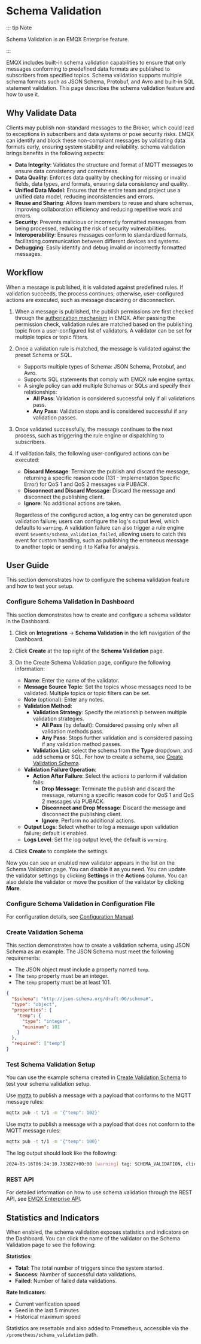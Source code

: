 # Schema Validation

::: tip Note

Schema Validation is an EMQX Enterprise feature.

:::

EMQX includes built-in schema validation capabilities to ensure that only messages conforming to predefined data formats are published to subscribers from specified topics. Schema validation supports multiple schema formats such as JSON Schema, Protobuf, and Avro and built-in SQL statement validation. This page describes the schema validation feature and how to use it.

## Why Validate Data

Clients may publish non-standard messages to the Broker, which could lead to exceptions in subscribers and data systems or pose security risks. EMQX can identify and block these non-compliant messages by validating data formats early, ensuring system stability and reliability. schema validation brings benefits in the following aspects:

- **Data Integrity**: Validates the structure and format of MQTT messages to ensure data consistency and correctness.
- **Data Quality**: Enforces data quality by checking for missing or invalid fields, data types, and formats, ensuring data consistency and quality.
- **Unified Data Model**: Ensures that the entire team and project use a unified data model, reducing inconsistencies and errors.
- **Reuse and Sharing**: Allows team members to reuse and share schemas, improving collaboration efficiency and reducing repetitive work and errors.
- **Security**: Prevents malicious or incorrectly formatted messages from being processed, reducing the risk of security vulnerabilities.
- **Interoperability**: Ensures messages conform to standardized formats, facilitating communication between different devices and systems.
- **Debugging**: Easily identify and debug invalid or incorrectly formatted messages.

## Workflow

When a message is published, it is validated against predefined rules. If validation succeeds, the process continues; otherwise, user-configured actions are executed, such as message discarding or disconnection.

1. When a message is published, the publish permissions are first checked through the [authorization mechanism](../access-control/authz/authz.md) in EMQX. After passing the permission check, validation rules are matched based on the publishing topic from a user-configured list of validators. A validator can be set for multiple topics or topic filters.

2. Once a validation rule is matched, the message is validated against the preset Schema or SQL.

   - Supports multiple types of Schema: JSON Schema, Protobuf, and Avro.
   - Supports SQL statements that comply with EMQX rule engine syntax.
   - A single policy can add multiple Schemas or SQLs and specify their relationships:
     - **All Pass**: Validation is considered successful only if all validations pass.
     - **Any Pass**: Validation stops and is considered successful if any validation passes.

3. Once validated successfully, the message continues to the next process, such as triggering the rule engine or dispatching to subscribers.

4. If validation fails, the following user-configured actions can be executed:

   - **Discard Message**: Terminate the publish and discard the message, returning a specific reason code (131 - Implementation Specific Error) for QoS 1 and QoS 2 messages via PUBACK.
   - **Disconnect and Discard Message**: Discard the message and disconnect the publishing client.
   - **Ignore**: No additional actions are taken.

   Regardless of the configured action, a log entry can be generated upon validation failure; users can configure the log's output level, which defaults to `warning`. A validation failure can also trigger a rule engine event `$events/schema_validation_failed`, allowing users to catch this event for custom handling, such as publishing the erroneous message to another topic or sending it to Kafka for analysis.

## User Guide

This section demonstrates how to configure the schema validation feature and how to test your setup. 

### Configure Schema Validation in Dashboard

This section demonstrates how to create and configure a schema validator in the Dashboard.

1. Click on **Integrations** -> **Schema Validation** in the left navigation of the Dashboard.
2. Click **Create** at the top right of the **Schema Validation** page.
3. On the Create Schema Validation page, configure the following information:
   - **Name**: Enter the name of the validator.
   - **Message Source Topic**: Set the topics whose messages need to be validated. Multiple topics or topic filters can be set.
   - **Note** (optional): Enter any notes.
   - **Validation Method**:
     - **Validation Strategy**: Specify the relationship between multiple validation strategies.
       - **All Pass** (by default): Considered passing only when all validation methods pass.
       - **Any Pass**: Stops further validation and is considered passing if any validation method passes.
     - **Validation List**: select the schema from the **Type** dropdown, and add schema or SQL. For how to create a schema, see [Create Validation Schema](#create-validation-schema).
   - **Validation Failure Operation**: 
     - **Action After Failure**: Select the actions to perform if validation fails:
       - **Drop Message**: Terminate the publish and discard the message, returning a specific reason code for QoS 1 and QoS 2 messages via PUBACK.
       - **Disconnect and Drop Message**: Discard the message and disconnect the publishing client.
       - **Ignore**: Perform no additional actions.
   - **Output Logs**: Select whether to log a message upon validation failure; default is enabled.
   - **Logs Level**: Set the log output level; the default is `warning`.
   
4. Click **Create** to complete the settings.

Now you can see an enabled new validator appears in the list on the Schema Validation page. You can disable it as you need. You can update the validator settings by clicking **Settings** in the **Actions** column. You can also delete the validator or move the position of the validator by clicking **More**.

### Configure Schema Validation in Configuration File

For configuration details, see [Configuration Manual](https://docs.emqx.com/en/enterprise/v@EE_VERSION@/hocon/).

### Create Validation Schema

This section demonstrates how to create a validation schema, using JSON Schema as an example. The JSON Schema must meet the following requirements:

- The JSON object must include a property named `temp`.
- The `temp` property must be an integer.
- The `temp` property must be at least 101.

```json
{
  "$schema": "http://json-schema.org/draft-06/schema#",
  "type": "object",
  "properties": {
    "temp": {
      "type": "integer",
      "minimum": 101
    }
  },
  "required": ["temp"]
}
```

### Test Schema Validation Setup

You can use the example schema created in [Create Validation Schema](#create-validation-schema) to test your schema validation setup.

Use [mqttx](https://mqttx.app/cli) to publish a message with a payload that conforms to the MQTT message rules:

```bash
mqttx pub -t t/1 -m '{"temp": 102}'
```

Use mqttx to publish a message with a payload that does not conform to the MQTT message rules:

```bash
mqttx pub -t t/1 -m '{"temp": 100}'
```

The log output should look like the following:

```bash
2024-05-16T06:24:10.733827+00:00 [warning] tag: SCHEMA_VALIDATION, clientid: mqttx_1db4547e, msg: validation_failed, peername: 127.0.0.1:40850, action: drop, validation: <<"check-json">>
```

### REST API

For detailed information on how to use schema validation through the REST API, see [EMQX Enterprise API](https://docs.emqx.com/en/enterprise/v@EE_MINOR_VERSION@/admin/api-docs.html).

## Statistics and Indicators

When enabled, the schema validation exposes statistics and indicators on the Dashboard. You can click the name of the validator on the Schema Validation page to see the following:

**Statistics**:

- **Total**: The total number of triggers since the system started.
- **Success**: Number of successful data validations.
- **Failed**: Number of failed data validations.

**Rate Indicators**:

- Current verification speed
- Seed in the last 5 minutes
- Historical maximum speed

Statistics are resettable and also added to Prometheus, accessible via the `/prometheus/schema_validation` path.